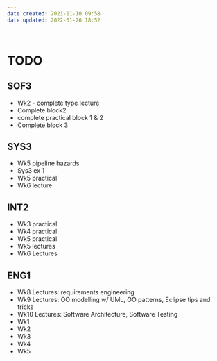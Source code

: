 ```yaml
---
date created: 2021-11-10 09:58
date updated: 2022-01-26 18:52

---
```


# TODO

## SOF3

- Wk2 - complete type lecture
- Complete block2
- complete practical block 1 & 2
- Complete block 3

## SYS3

 - Wk5 pipeline hazards
 - Sys3 ex 1
 - Wk5 practical
 - Wk6 lecture

## INT2

- Wk3 practical
- Wk4 practical
- Wk5 practical
- Wk5 lectures
- Wk6 Lectures

## ENG1

- Wk8 Lectures: requirements engineering
- Wk9 Lectures: OO modelling w/ UML, OO patterns, Eclipse tips and tricks
- Wk10 Lectures: Software Architecture, Software Testing
- Wk1
- Wk2
- Wk3
- Wk4
- Wk5

